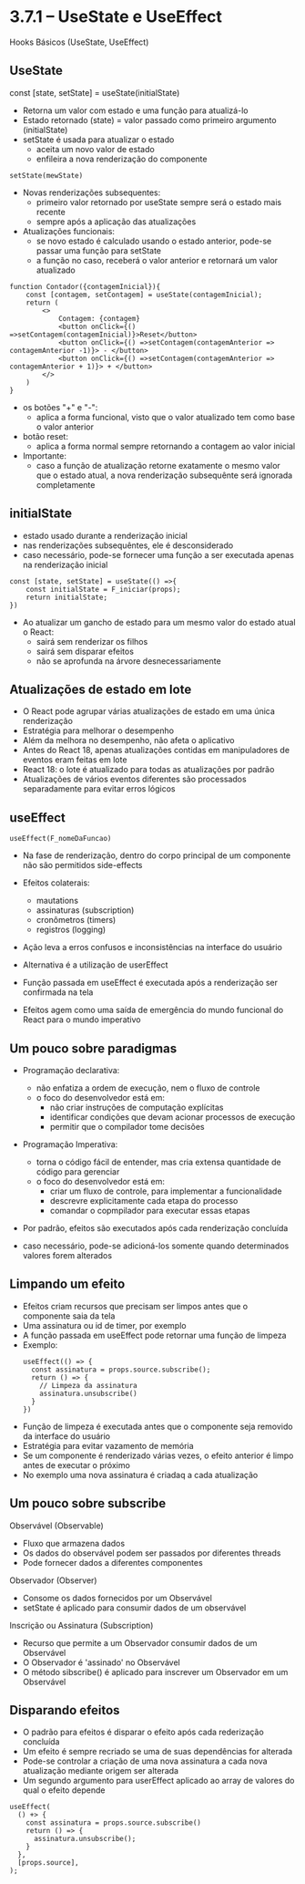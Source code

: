 # 3.7.1 – UseState e UseEffect

Hooks Básicos (UseState, UseEffect)

## UseState

const [state, setState] = useState(initialState)

- Retorna um valor com estado e uma função para atualizá-lo
- Estado retornado (state) = valor passado como primeiro argumento (initialState)
- setState é usada para atualizar o estado
  - aceita um novo valor de estado
  - enfileira a nova renderização do componente

```setState(mewState)```

- Novas renderizações subsequentes:
  - primeiro valor retornado por useState sempre será o estado mais recente
  - sempre após a aplicação das atualizações
- Atualizações funcionais:
  - se novo estado é calculado usando o estado anterior, pode-se passar uma função para setState
  - a função no caso, receberá o valor anterior e retornará um valor atualizado

```
function Contador({contagemInicial}){
    const [contagem, setContagem] = useState(contagemInicial);
    return (
        <>
            Contagem: {contagem}
            <button onClick={() =>setContagem(contagemInicial)}>Reset</button>
            <button onClick={() =>setContagem(contagemAnterior => contagemAnterior -1)}> - </button>
            <button onClick={() =>setContagem(contagemAnterior => contagemAnterior + 1)}> + </button>
        </>
    )
}
```

- os botões "+" e "-":
  - aplica a forma funcional, visto que o valor atualizado tem como base o valor anterior
- botão reset:
  - aplica a forma normal sempre retornando a contagem ao valor inicial
- Importante:
  - caso a função de atualização retorne exatamente o mesmo valor que o estado atual, a nova renderização subsequênte será ignorada completamente

## initialState

- estado usado durante a renderização inicial
- nas renderizações subsequêntes, ele é desconsiderado
- caso necessário, pode-se fornecer uma função a ser executada apenas na renderização inicial

```
const [state, setState] = useState(() =>{
    const initialState = F_iniciar(props);
    return initialState;
})
```

- Ao atualizar um gancho de estado para um mesmo valor do estado atual o React:
  - sairá sem renderizar os filhos
  - sairá sem disparar efeitos
  - não se aprofunda na árvore desnecessariamente

## Atualizações de estado em lote

- O React pode agrupar várias atualizações de estado em uma única renderização
- Estratégia para melhorar o desempenho
- Além da melhora no desempenho, não afeta o aplicativo
- Antes do React 18, apenas atualizações contidas em manipuladores de eventos eram feitas em lote
- React 18: o lote é atualizado para todas as atualizações por padrão
- Atualizações de vários eventos diferentes são processados separadamente para evitar erros lógicos

## useEffect

```useEffect(F_nomeDaFuncao)```

- Na fase de renderização, dentro do corpo principal de um componente não são permitidos side-effects
- Efeitos colaterais:
  - mautations
  - assinaturas (subscription)
  - cronômetros (timers)
  - registros (logging)

- Ação leva a erros confusos e inconsistências na interface do usuário
- Alternativa é a utilização de userEffect
- Função passada em useEffect é executada após a renderização ser confirmada na tela
- Efeitos agem como uma saída de emergência do mundo funcional do React para o mundo imperativo

## Um pouco sobre paradigmas

- Programação declarativa:
  - não enfatiza a ordem de execução, nem o fluxo de controle
  - o foco do desenvolvedor está em:
    - não criar instruções de computação explícitas
    - identificar condições que devam acionar processos de execução
    - permitir que o compilador tome decisões

- Programação Imperativa:
  - torna o código fácil de entender, mas cria extensa quantidade de código para gerenciar
  - o foco do desenvolvedor está em:
    - criar um fluxo de controle, para implementar a funcionalidade
    - descrevre explicitamente cada etapa do processo
    - comandar o copmpilador para executar essas etapas

- Por padrão, efeitos são executados após cada renderização concluída
- caso necessário, pode-se adicioná-los somente quando determinados valores forem alterados

## Limpando um efeito

- Efeitos criam recursos que precisam ser limpos antes que o componente saia da tela
- Uma assinatura ou id de timer, por exemplo
- A função passada em useEffect pode retornar uma função de limpeza
- Exemplo:
  ```
  useEffect(() => {
    const assinatura = props.source.subscribe();
    return () => {
      // Limpeza da assinatura
      assinatura.unsubscribe()
    }
  })
  ```
- Função de limpeza é executada antes que o componente seja removido da interface do usuário
- Estratégia para evitar vazamento de memória
- Se um componente é renderizado várias vezes, o efeito anterior é limpo antes de executar o próximo
- No exemplo uma nova assinatura é criadaq a cada atualização

## Um pouco sobre subscribe

Observável (Observable)

- Fluxo que armazena dados
- Os dados do observável podem ser passados por diferentes threads
- Pode fornecer dados a diferentes componentes

Observador (Observer)

- Consome os dados fornecidos por um Observável
- setState é aplicado para consumir dados de um observável

Inscrição  ou Assinatura (Subscription)

- Recurso que permite a um Observador consumir dados de um Observável
- O Observador é 'assinado' no Observável
- O método sibscribe() é aplicado para inscrever um Observador em um Observável

## Disparando efeitos

- O padrão para efeitos é disparar o efeito após cada rederização concluída
- Um efeito é sempre recriado se uma de suas dependências for alterada
- Pode-se controlar a criação de uma nova assinatura a cada nova atualização mediante  origem ser alterada
- Um segundo argumento para userEffect aplicado ao array de valores do qual o efeito depende

```
useEffect(
  () +> {
    const assinatura = props.source.subscribe()
    return () => {
      assinatura.unsubscribe();
    }
  },
  [props.source],
);
```
